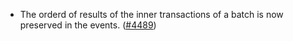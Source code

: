 - The orderd of results of the inner transactions of a batch is now preserved in
  the events. ([\#4489](https://github.com/anoma/namada/pull/4489))